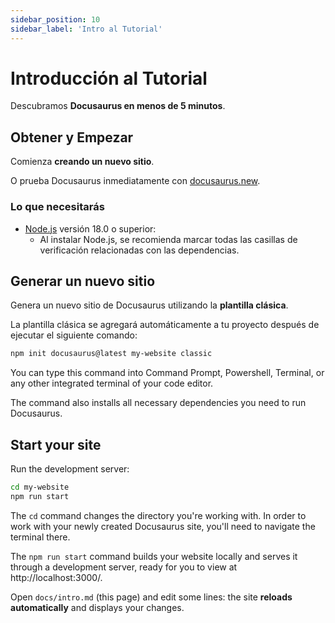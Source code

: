 ```yaml
---
sidebar_position: 10  
sidebar_label: 'Intro al Tutorial'
---
```


# Introducción al Tutorial

Descubramos **Docusaurus en menos de 5 minutos**.

## Obtener y Empezar

Comienza **creando un nuevo sitio**.

O prueba Docusaurus inmediatamente con [docusaurus.new](https://docusaurus.new).

### Lo que necesitarás

- [Node.js](https://nodejs.org/en/download/) versión 18.0 o superior:
  - Al instalar Node.js, se recomienda marcar todas las casillas de verificación relacionadas con las dependencias.

## Generar un nuevo sitio

Genera un nuevo sitio de Docusaurus utilizando la **plantilla clásica**.

La plantilla clásica se agregará automáticamente a tu proyecto después de ejecutar el siguiente comando:


```bash
npm init docusaurus@latest my-website classic
```

You can type this command into Command Prompt, Powershell, Terminal, or any other integrated terminal of your code editor.

The command also installs all necessary dependencies you need to run Docusaurus.

## Start your site

Run the development server:

```bash
cd my-website
npm run start
```

The `cd` command changes the directory you're working with. In order to work with your newly created Docusaurus site, you'll need to navigate the terminal there.

The `npm run start` command builds your website locally and serves it through a development server, ready for you to view at http://localhost:3000/.

Open `docs/intro.md` (this page) and edit some lines: the site **reloads automatically** and displays your changes.
